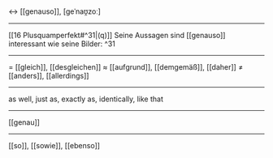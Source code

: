 ↔️ [[genauso]], [geˈnaʊ̯zoː]

---
[[16 Plusquamperfekt#^31|(q)]] Seine Aussagen sind [[genauso]] interessant wie seine Bilder: ^31  

---
= [[gleich]], [[desgleichen]]
≈ [[aufgrund]], [[demgemäß]], [[daher]]
≠ [[anders]], [[allerdings]]

---
as well, just as, exactly as, identically, like that 

---
[[genau]]

---
[[so]], [[sowie]], [[ebenso]]
